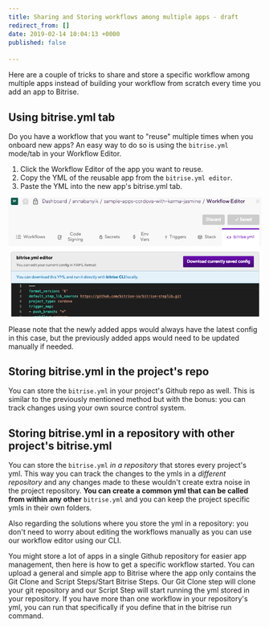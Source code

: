 ```yaml
---
title: Sharing and Storing workflows among multiple apps - draft
redirect_from: []
date: 2019-02-14 10:04:13 +0000
published: false

---
```

Here are a couple of tricks to share and store a specific workflow among multiple apps instead of building your workflow from scratch every time you add an app to Bitrise.

## Using bitrise.yml tab

Do you have a workflow that you want to "reuse" multiple times when you onboard new apps? An easy way to do so is using the `bitrise.yml` mode/tab in your Workflow Editor.

1. Click the Workflow Editor of the app you want to reuse.
2. Copy the YML of the reusable app from the `bitrise.yml editor`.
3. Paste the YML into the new app's bitrise.yml tab.

![](/img/bitrise-yml-tab-2.png)

Please note that the newly added apps would always have the latest config in this case, but the previously added apps would need to be updated manually if needed.

## Storing bitrise.yml in the project's repo

You can store the `bitrise.yml` in your project's Github repo as well. This is similar to the previously mentioned method but with the bonus: you can track changes using your own source control system. 

## Storing bitrise.yml in a repository with other project's bitrise.yml

You can store the `bitrise.yml` _in a repository_ that stores every project's yml. This way you can track the changes to the ymls in a _different repository_ and any changes made to these wouldn't create extra noise in the project repository. **You can create a common yml that can be called from within any other** `bitrise.yml` and you can keep the project specific ymls in their own folders.

Also regarding the solutions where you store the yml in a repository: you don't need to worry about editing the workflows manually as you can use our workflow editor using our CLI.

You might store a lot of apps in a single Github repository for easier app management, then here is how to get a specific workflow started. You can upload a general and simple app to Bitrise where the app only contains the Git Clone and Script Steps/Start Bitrise Steps. Our Git Clone step will clone your git repository and our Script Step will start running the yml stored in your repository. If you have more than one workflow in your repository's yml, you can run that specifically if you define that in the bitrise run command.